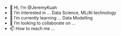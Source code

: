 - 👋 Hi, I’m @JeremyKuah
- 👀 I’m interested in ... Data Science, ML/AI technology
- 🌱 I’m currently learning ... Data Modelling
- 💞️ I’m looking to collaborate on ... 
- 📫 How to reach me ...

<!---
JeremyKuah/JeremyKuah is a ✨ special ✨ repository because its `README.md` (this file) appears on your GitHub profile.
You can click the Preview link to take a look at your changes.
--->
